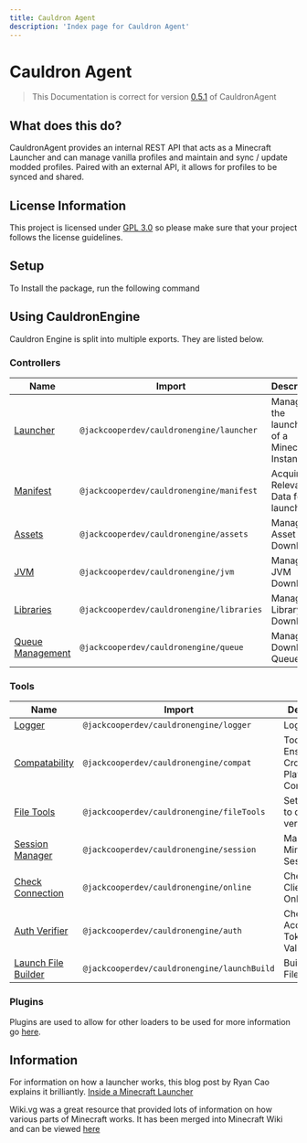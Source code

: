 ```yaml
---
title: Cauldron Agent
description: 'Index page for Cauldron Agent'
---
```


# Cauldron Agent

> This Documentation is correct for version [0.5.1](https://github.com/jackcooperdev/CauldronAgent/releases/tag/0.5.1)
> of CauldronAgent

## What does this do?

CauldronAgent provides an internal REST API that acts as a Minecraft Launcher
and can manage vanilla profiles and maintain and sync / update modded profiles.
Paired with an external API, it allows for profiles to be synced and shared.

## License Information

This project is licensed under [GPL 3.0](https://choosealicense.com/licenses/gpl-3.0/) so please make sure that your
project follows the license guidelines.

## Setup

To Install the package, run the following command

## Using CauldronEngine

Cauldron Engine is split into multiple exports. They are listed below.

### Controllers

| Name                                                                     | Import                                        | Description                                   |
|--------------------------------------------------------------------------|-----------------------------------------------|-----------------------------------------------|
| [Launcher](https://docs.cauldronmc.com/engine/controllers/launcher)      | ```@jackcooperdev/cauldronengine/launcher```  | Manages the launching of a Minecraft Instance |
| [Manifest](https://docs.cauldronmc.com/engine/controllers/manifest)      | ```@jackcooperdev/cauldronengine/manifest```  | Acquires Relevant Data for launch             |
| [Assets](https://docs.cauldronmc.com/engine/controllers/asset)           | ```@jackcooperdev/cauldronengine/assets```    | Manages Asset Download                        |
| [JVM](https://docs.cauldronmc.com/engine/controllers/jvm)                | ```@jackcooperdev/cauldronengine/jvm```       | Manages JVM Download                          |
| [Libraries](https://docs.cauldronmc.com/engine/controllers/library)      | ```@jackcooperdev/cauldronengine/libraries``` | Manages Library Download                      |
| [Queue Management](https://docs.cauldronmc.com/engine/controllers/queue) | ```@jackcooperdev/cauldronengine/queue```     | Manages Download Queues                       |

### Tools

| Name                                                                    | Import                                          | Description                                 |
|-------------------------------------------------------------------------|-------------------------------------------------|---------------------------------------------|
| [Logger](https://docs.cauldronmc.com/engine/tools/logger)               | ```@jackcooperdev/cauldronengine/logger```      | Logging                                     |
| [Compatability](https://docs.cauldronmc.com/engine/tools/compat)        | ```@jackcooperdev/cauldronengine/compat```      | Tool to Ensure Cross-Platform Compatability |
| [File Tools](https://docs.cauldronmc.com/engine/tools/file)             | ```@jackcooperdev/cauldronengine/fileTools```   | Set of Tools to download / verify files     |
| [Session Manager](https://docs.cauldronmc.com/engine/tools/session)     | ```@jackcooperdev/cauldronengine/session```     | Manages Minecraft Sessions                  |
| [Check Connection](https://docs.cauldronmc.com/engine/tools/connection) | ```@jackcooperdev/cauldronengine/online```      | Checks if Client is Online                  |
| [Auth Verifier](https://docs.cauldronmc.com/engine/tools/auth)          | ```@jackcooperdev/cauldronengine/auth```        | Check Access Token Validity                 |
| [Launch File Builder](https://docs.cauldronmc.com/engine/tools/launch)  | ```@jackcooperdev/cauldronengine/launchBuild``` | Builds launch File                          |

### Plugins

Plugins are used to allow for other loaders to be used for more information go [here]().

## Information

For information on how a launcher works, this blog post by Ryan Cao explains it brilliantly.
[Inside a Minecraft Launcher](https://ryanccn.dev/posts/inside-a-minecraft-launcher/)

Wiki.vg was a great resource that provided lots of information on how various parts of Minecraft works.
It has been merged into Minecraft Wiki
and can be viewed [here](https://minecraft.wiki/w/Microsoft_authentication#Navigation)